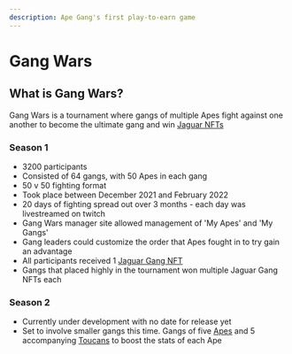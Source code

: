 ```yaml
---
description: Ape Gang's first play-to-earn game
---
```


# Gang Wars

## What is Gang Wars?

Gang Wars is a tournament where gangs of multiple Apes fight against one another to become the ultimate gang and win [Jaguar NFTs](../nft-collections/jaguar-gang.md)

### Season 1&#x20;

* 3200 participants
* Consisted of 64 gangs, with 50 Apes in each gang
* 50 v 50 fighting format
* Took place between December 2021 and February 2022
* 20 days of fighting spread out over 3 months - each day was livestreamed on twitch
* Gang Wars manager site allowed management of 'My Apes' and 'My Gangs'
* Gang leaders could customize the order that Apes fought in to try gain an advantage
* All participants received 1 [Jaguar Gang NFT](../nft-collections/jaguar-gang.md)
* Gangs that placed highly in the tournament won multiple Jaguar Gang NFTs each

### Season 2&#x20;

* Currently under development with no date for release yet
* Set to involve smaller gangs this time. Gangs of five [Apes](../nft-collections/ape-gang.md) and 5 accompanying [Toucans](../nft-collections/toucan-gang.md) to boost the stats of each Ape
